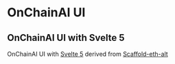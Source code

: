 # OnChainAI UI

## OnChainAI UI with Svelte 5

OnChainAI UI with [Svelte 5](https://svelte.dev/blog/svelte-5-release-candidate) derived from [Scaffold-eth-alt](https://github.com/zapaz/scaffold-eth-alt)
